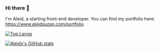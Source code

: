 ### Hi there 👋

I'm Aleid, a starting front-end developer.
You can find my portfolio here:
https://www.aleidsuzan.com/portfolio

[![Top Langs](https://github-readme-stats.vercel.app/api/top-langs/?username=AleidS&show_icons=true&theme=dark&layout=compact)](https://github.com/AleidS/github-readme-stats)

[![Aleids's GitHub stats](https://github-readme-stats.vercel.app/api?username=AleidS&show_icons=true&theme=dark)](https://github.com/AleidS/github-readme-stats)

<!---
Recipe website in React (2022 + refactor):
<br/>
[<img src="https://github.com/AleidS/AleidS/assets/84040857/6ef0b522-3c03-4f79-b73b-e630aa87a728" width="200">]<>(https://aleidsuzan.com/recipes/)
<br/>
<a href="https://github.com/AleidS/recipes_react_public" target="_blank">Repo</a>

Drawing app in JS and plain HTML/CSS(2020-2021):
<br/>
[<img src="https://github.com/AleidS/AleidS/assets/84040857/20f3487c-bb9c-4198-99a5-6857a8c1a46c" width="200">](https://aleidsuzan.com/canvas/)
<br/>
<a href="https://github.com/AleidS/drawingApp" target="_blank">Repo</a>

3D portfolio in HTML/CSS/JS/PHP + Bootstrap(2023)
<br/>
[<img src="https://github.com/AleidS/AleidS/assets/84040857/61eb995c-9688-4265-966b-e40327335a53" width="200">](https://aleidsuzan.com/portfolio/)
<br/>
<a href="https://github.com/AleidS/webPortfolio" target="_blank">Repo</a>

Energy saving recommender system in React, PHP, SQL (2023)
<br/>
[<img src="https://github.com/AleidS/AleidS/assets/84040857/1ab31ce2-735f-4c24-b66c-98315ac9e40b" width="200">](https://besparingshulp.nl/)
<br/>
No Public Repo
-->


<!--
**AleidS/AleidS** is a ✨ _special_ ✨ repository because its `README.md` (this file) appears on your GitHub profile.

Here are some ideas to get you started:

- 🔭 I’m currently working on ...
- 🌱 I’m currently learning ...
- 👯 I’m looking to collaborate on ...
- 🤔 I’m looking for help with ...
- 💬 Ask me about ...
- 📫 How to reach me: ...
- 😄 Pronouns: ...
- ⚡ Fun fact: ...
-->
